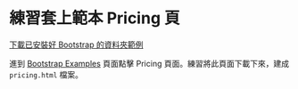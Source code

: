 # 練習套上範本 Pricing 頁



[下載已安裝好 Bootstrap 的資料夾範例](http://notes.carlos-studio.com/download/bootstrap_installed_sample.zip)

進到 [Bootstrap Examples](https://getbootstrap.com/docs/4.3/examples/) 頁面點擊 Pricing 頁面。練習將此頁面下載下來，建成 `pricing.html` 檔案。

